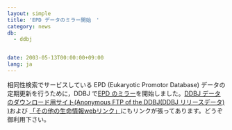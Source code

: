 ```yaml
---
layout: simple
title: 'EPD データのミラー開始　'
category: news
db:
  - ddbj


date: 2003-05-13T00:00:00+09:00
lang: ja
---
```


相同性検索でサービスしている EPD (Eukaryotic Promotor Database) データの定期更新を行うために，DDBJ で<a href="ftp://ftp.ddbj.nig.ac.jp/mirror_database/epd/">EPD のミラー</a>を開始しました。<a href="/services/index.html">DDBJ データのダウンロード用サイト(Anonymous FTP of the DDBJ(DDBJ リリースデータ) )</a>および <a href="/infobio/links-j.html">「その他の生命情報webリンク」</a>にもリンクが張ってあります。どうぞ御利用下さい。
